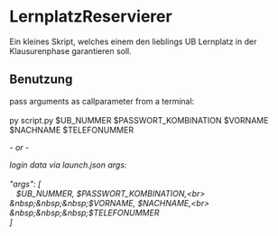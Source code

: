 # LernplatzReservierer

Ein kleines Skript, welches einem den lieblings UB Lernplatz in der Klausurenphase garantieren soll.

## Benutzung

pass arguments as callparameter from a terminal:
<br>
<br>
py script.py $UB_NUMMER $PASSWORT_KOMBINATION $VORNAME $NACHNAME $TELEFONUMMER
<br>

<i>- or -<i>

login data via launch.json args:
<br>
<br>
"args": [<br>
&nbsp;&nbsp;&nbsp;$UB_NUMMER, $PASSWORT_KOMBINATION,<br>
&nbsp;&nbsp;&nbsp;$VORNAME, $NACHNAME,<br>
&nbsp;&nbsp;&nbsp;$TELEFONUMMER<br>
]
